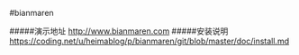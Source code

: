 #bianmaren

#####演示地址 http://www.bianmaren.com
#####安装说明 https://coding.net/u/heimablog/p/bianmaren/git/blob/master/doc/install.md